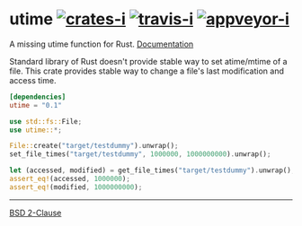 utime [![crates-i][]][crates-a] [![travis-i][]][travis-a] [![appveyor-i][]][appveyor-a]
========
A missing utime function for Rust. [Documentation][]

Standard library of Rust doesn't provide stable way to set atime/mtime of a
file. This crate provides stable way to change a file's last modification and
access time.

```toml
[dependencies]
utime = "0.1"
```
```rust
use std::fs::File;
use utime::*;

File::create("target/testdummy").unwrap();
set_file_times("target/testdummy", 1000000, 1000000000).unwrap();

let (accessed, modified) = get_file_times("target/testdummy").unwrap();
assert_eq!(accessed, 1000000);
assert_eq!(modified, 1000000000);
```

--------

[BSD 2-Clause](LICENSE.md)

[Documentation]: https://simnalamburt.github.io/utime/
[crates-i]: https://img.shields.io/crates/v/utime.svg
[crates-a]: https://crates.io/crates/utime
[travis-i]: https://travis-ci.org/simnalamburt/utime.svg?style=flat
[travis-a]: https://travis-ci.org/simnalamburt/utime
[appveyor-i]: https://ci.appveyor.com/api/projects/status/wl66f4br7efxw23a/branch/master?svg=true
[appveyor-a]: https://ci.appveyor.com/project/simnalamburt/utime/branch/master
